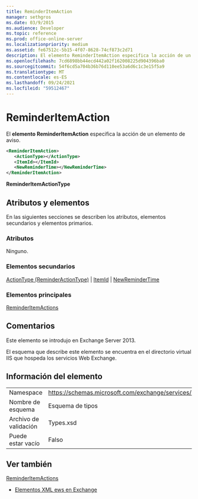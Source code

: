 ```yaml
---
title: ReminderItemAction
manager: sethgros
ms.date: 03/9/2015
ms.audience: Developer
ms.topic: reference
ms.prod: office-online-server
ms.localizationpriority: medium
ms.assetid: fe67512c-5b15-4f07-8628-74cf873c2d71
description: El elemento ReminderItemAction especifica la acción de un elemento de aviso.
ms.openlocfilehash: 7cd6898bb44ecd442a02f162008225d904396ba0
ms.sourcegitcommit: 54f6cd5a704b36b76d110ee53a6d6c1c3e15f5a9
ms.translationtype: MT
ms.contentlocale: es-ES
ms.lasthandoff: 09/24/2021
ms.locfileid: "59512467"
---
```

# <a name="reminderitemaction"></a>ReminderItemAction

El **elemento ReminderItemAction** especifica la acción de un elemento de aviso. 
  
```XML
<ReminderItemAction>
   <ActionType></ActionType>
   <ItemId></ItemId>
   <NewReminderTime></NewReminderTime>
</ReminderItemAction>
```

 **ReminderItemActionType**
## <a name="attributes-and-elements"></a>Atributos y elementos

En las siguientes secciones se describen los atributos, elementos secundarios y elementos primarios.
  
### <a name="attributes"></a>Atributos

Ninguno.
  
### <a name="child-elements"></a>Elementos secundarios

[ActionType (ReminderActionType)](actiontype-reminderactiontype.md)  |  [ItemId](itemid.md)  |  [NewReminderTime](newremindertime.md)
  
### <a name="parent-elements"></a>Elementos principales

[ReminderItemActions](reminderitemactions.md)
  
## <a name="remarks"></a>Comentarios

Este elemento se introdujo en Exchange Server 2013.
  
El esquema que describe este elemento se encuentra en el directorio virtual IIS que hospeda los servicios Web Exchange.
  
## <a name="element-information"></a>Información del elemento

|||
|:-----|:-----|
|Namespace  <br/> |https://schemas.microsoft.com/exchange/services/2006/types  <br/> |
|Nombre de esquema  <br/> |Esquema de tipos  <br/> |
|Archivo de validación  <br/> |Types.xsd  <br/> |
|Puede estar vacío  <br/> |Falso  <br/> |
   
## <a name="see-also"></a>Ver también



[ReminderItemActions](reminderitemactions.md)


- [Elementos XML ews en Exchange](ews-xml-elements-in-exchange.md)

